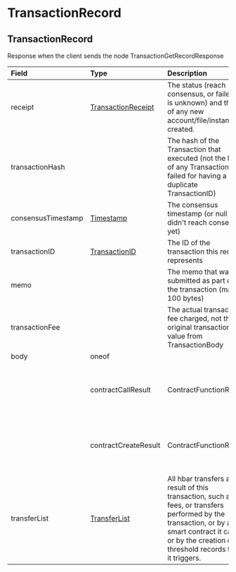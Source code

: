 # TransactionRecord

## TransactionRecord

Response when the client sends the node TransactionGetRecordResponse

| Field | Type | Description |  |
| :--- | :--- | :--- | :--- |
| receipt | [TransactionReceipt](transactionreceipt.md#transactionreceipt) | The status \(reach consensus, or failed, or is unknown\) and the ID of any new account/file/instance created. |  |
| transactionHash |  | The hash of the Transaction that executed \(not the hash of any Transaction that failed for having a duplicate TransactionID\) |  |
| consensusTimestamp | [Timestamp](timestamp.md#timestamp) | The consensus timestamp \(or null if didn't reach consensus yet\) |  |
| transactionID | [TransactionID](../basic-types/transactionid.md) | The ID of the transaction this record represents |  |
| memo |  | The memo that was submitted as part of the transaction \(max 100 bytes\) |  |
| transactionFee |  | The actual transaction fee charged, not the original transactionFee value from TransactionBody |  |
| body | oneof |  |  |
|  | contractCallResult | ContractFunctionResult | Record of the value returned by the smart contract function \(if it completed and didn't fail\) from ContractCallTransaction |
|  | contractCreateResult | ContractFunctionResult | Record of the value returned by the smart contract constructor \(if it completed and didn't fail\) from ContractCreateTransaction |
| transferList | [TransferList](../cryptocurrency-accounts/cryptotransfer.md#transferlist) | All hbar transfers as a result of this transaction, such as fees, or transfers performed by the transaction, or by a smart contract it calls, or by the creation of threshold records that it triggers. |  |


